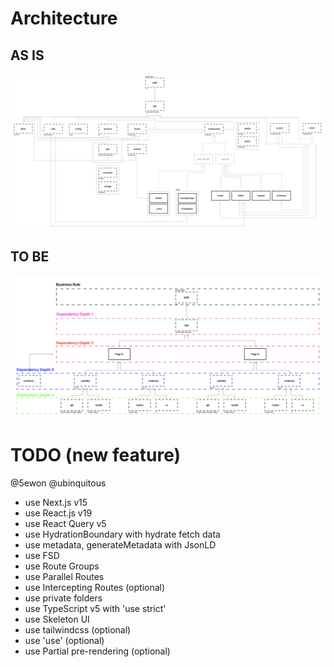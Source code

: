 # Architecture

## AS IS

<img src="./projects/V3_ARCHITECTURE.png">

## TO BE

<img src="./projects/V4_ARCHITECTURE.png">

# TODO (new feature)

@5ewon @ubinquitous

- use Next.js v15
- use React.js v19
- use React Query v5
- use HydrationBoundary with hydrate fetch data
- use metadata, generateMetadata with JsonLD
- use FSD
- use Route Groups
- use Parallel Routes
- use Intercepting Routes (optional)
- use private folders
- use TypeScript v5 with 'use strict'
- use Skeleton UI
- use tailwindcss (optional)
- use 'use' (optional)
- use Partial pre-rendering (optional)
